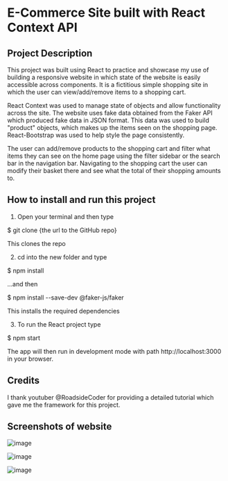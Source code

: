 # E-Commerce Site built with React Context API


## Project Description

This project was built using React to practice and showcase my use of building a responsive website in which state of the website is easily accessible across components. It is a fictitious simple shopping site in which the user can view/add/remove items to a shopping cart.

React Context was used to manage state of objects and allow functionality across the site. The website uses fake data obtained from the Faker API which produced fake data in JSON format. This data was used to build "product" objects, which makes up the items seen on the shopping page. React-Bootstrap was used to help style the page consistently.

The user can add/remove products to the shopping cart and filter what items they can see on the home page using the filter sidebar or the search bar in the navigation bar. Navigating to the shopping cart the user can modify their basket there and see what the total of their shopping amounts to. 


## How to install and run this project

1) Open your terminal and then type

  $ git clone {the url to the GitHub repo}

  This clones the repo

2) cd into the new folder and type

  $ npm install 

  ...and then

  $ npm install --save-dev @faker-js/faker

  This installs the required dependencies

3) To run the React project type 

  $ npm start

  The app will then run in development mode with path http://localhost:3000 in your browser.

 
## Credits 

I thank youtuber @RoadsideCoder for providing a detailed tutorial which gave me the framework for this project.

## Screenshots of website

![image](https://user-images.githubusercontent.com/61561703/221186260-5580406d-f0be-4029-9181-1351fd5aa2e8.png)


![image](https://user-images.githubusercontent.com/61561703/221186545-326e58e1-3837-4f10-a8f5-2553a05f495c.png)


![image](https://user-images.githubusercontent.com/61561703/221186632-c163adb9-4d0b-4950-8bbd-273a0fd65ac1.png)
